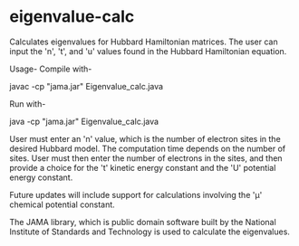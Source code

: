 # eigenvalue-calc
Calculates eigenvalues for Hubbard Hamiltonian matrices. The user can input the 'n', 't', and 'u' values found in the Hubbard Hamiltonian equation.

Usage- Compile with-

javac -cp "jama.jar" Eigenvalue_calc.java

Run with-

java -cp "jama.jar" Eigenvalue_calc.java

User must enter an 'n' value, which is the number of electron sites in the desired Hubbard model. The computation time depends on the number of sites.
User must then enter the number of electrons in the sites, and then provide a choice for the 't' kinetic energy constant and the 'U' potential energy constant.

Future updates will include support for calculations involving the 'µ' chemical potential constant.

The JAMA library, which is public domain software built by the National Institute of Standards and Technology is used to calculate the eigenvalues.
